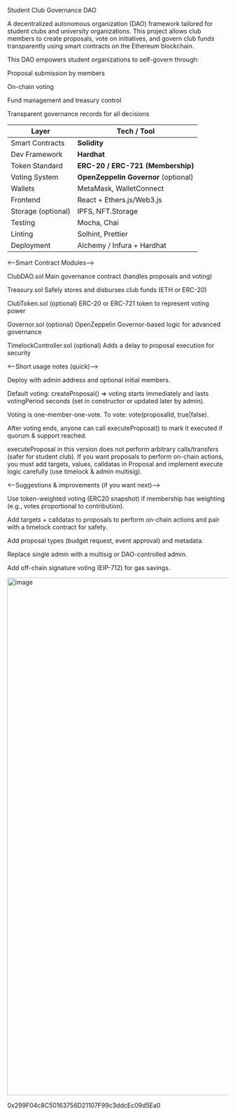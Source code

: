 Student Club Governance DAO

A decentralized autonomous organization (DAO) framework tailored for student clubs and university organizations. This project allows club members to create proposals, vote on initiatives, and govern club funds transparently using smart contracts on the Ethereum blockchain.

This DAO empowers student organizations to self-govern through:

Proposal submission by members

On-chain voting

Fund management and treasury control

Transparent governance records for all decisions

| Layer              | Tech / Tool                          |
| ------------------ | ------------------------------------ |
| Smart Contracts    | **Solidity**                         |
| Dev Framework      | **Hardhat**                          |
| Token Standard     | **ERC-20 / ERC-721 (Membership)**    |
| Voting System      | **OpenZeppelin Governor** (optional) |
| Wallets            | MetaMask, WalletConnect              |
| Frontend           | React + Ethers.js/Web3.js            |
| Storage (optional) | IPFS, NFT.Storage                    |
| Testing            | Mocha, Chai                          |
| Linting            | Solhint, Prettier                    |
| Deployment         | Alchemy / Infura + Hardhat           |


<--Smart Contract Modules-->

ClubDAO.sol
Main governance contract (handles proposals and voting)

Treasury.sol
Safely stores and disburses club funds (ETH or ERC-20)

ClubToken.sol (optional)
ERC-20 or ERC-721 token to represent voting power

Governor.sol (optional)
OpenZeppelin Governor-based logic for advanced governance

TimelockController.sol (optional)
Adds a delay to proposal execution for security



<--Short usage notes (quick)-->

Deploy with admin address and optional initial members.

Default voting: createProposal() => voting starts immediately and lasts votingPeriod seconds (set in constructor or updated later by admin).

Voting is one-member-one-vote. To vote: vote(proposalId, true|false).

After voting ends, anyone can call executeProposal() to mark it executed if quorum & support reached.

executeProposal in this version does not perform arbitrary calls/transfers (safer for student club). If you want proposals to perform on-chain actions, you must add targets, values, calldatas in Proposal and implement execute logic carefully (use timelock & admin multisig).



<--Suggestions & improvements (if you want next)-->

Use token-weighted voting (ERC20 snapshot) if membership has weighting (e.g., votes proportional to contribution).

Add targets + calldatas to proposals to perform on-chain actions and pair with a timelock contract for safety.

Add proposal types (budget request, event approval) and metadata.

Replace single admin with a multisig or DAO-controlled admin.

Add off-chain signature voting (EIP-712) for gas savings.

<img width="2559" height="1183" alt="image" src="https://github.com/user-attachments/assets/853446b1-a19f-4fee-9740-f71ac1cbfbac" />

0x299F04c8C50163756D21107F99c3ddcEc09d5Ea0
